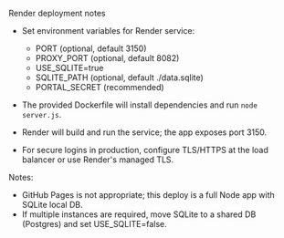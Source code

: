 Render deployment notes

- Set environment variables for Render service:
  - PORT (optional, default 3150)
  - PROXY_PORT (optional, default 8082)
  - USE_SQLITE=true
  - SQLITE_PATH (optional, default ./data.sqlite)
  - PORTAL_SECRET (recommended)

- The provided Dockerfile will install dependencies and run `node server.js`.
- Render will build and run the service; the app exposes port 3150.
- For secure logins in production, configure TLS/HTTPS at the load balancer or use Render's managed TLS.

Notes:
- GitHub Pages is not appropriate; this deploy is a full Node app with SQLite local DB.
- If multiple instances are required, move SQLite to a shared DB (Postgres) and set USE_SQLITE=false.
